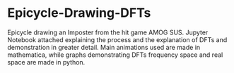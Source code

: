 # Epicycle-Drawing-DFTs
Epicycle drawing an Imposter from the hit game AMOG SUS. Jupyter Notebook attached explaining the process and the explanation of DFTs and demonstration in greater detail. Main animations used are made in mathematica, while graphs demonstrating DFTs frequency space and real space are made in python.
